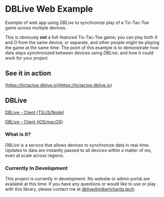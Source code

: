 # DBLive Web Example
Example of web app using *DBLive* to synchronize play of a Tic-Tac-Toe game across multiple devices.

This is obviously **not** a full-featured Tic-Tac-Toe game; you can play both X and O from the same device, or separate, and other people might be playing the game at the same time. The point of this example is to demonstrate how data stays synchronized between devices using *DBLive*, and how it could work for your project.

## See it in action
[https://tictactoe.dblive.io](https://tictactoe.dblive.io)

## DBLive
[DBLive - Client (TS/JS/Node)](https://github.com/DBLive/dblive-client-ts-js-node)

[DBLive - Client (iOS/macOS)](https://github.com/DBLive/dblive-client-ios-macos)

### What is it?
*DBLive* is a service that allows devices to synchronize data in real-time. Updates to data are instantly passed to all devices within a matter of ms, even at scale across regions.

### Currently In Development
This project is currently in development. No website or admin portal are available at this time. If you have any questions or would like to use or play with this library, please contact me at [dblive@mikerichards.tech](mailto:dblive@mikerichards.tech).
